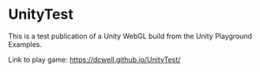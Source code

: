 # UnityTest

This is a test publication of a Unity WebGL build from the Unity Playground Examples.

Link to play game:
https://dcwell.github.io/UnityTest/
